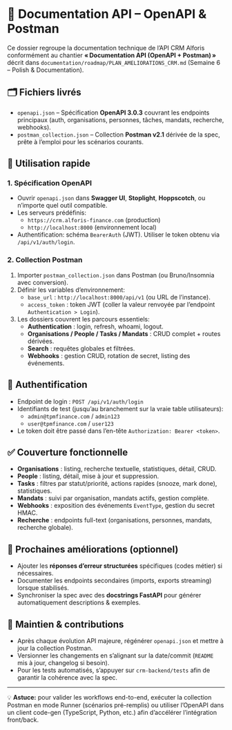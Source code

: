# 📘 Documentation API – OpenAPI & Postman

Ce dossier regroupe la documentation technique de l’API CRM Alforis conformément au chantier **« Documentation API (OpenAPI + Postman) »** décrit dans `documentation/roadmap/PLAN_AMELIORATIONS_CRM.md` (Semaine 6 – Polish & Documentation).

## 🗂️ Fichiers livrés

- `openapi.json` – Spécification **OpenAPI 3.0.3** couvrant les endpoints principaux (auth, organisations, personnes, tâches, mandats, recherche, webhooks).
- `postman_collection.json` – Collection **Postman v2.1** dérivée de la spec, prête à l’emploi pour les scénarios courants.

## 🚀 Utilisation rapide

### 1. Spécification OpenAPI
- Ouvrir `openapi.json` dans **Swagger UI**, **Stoplight**, **Hoppscotch**, ou n’importe quel outil compatible.
- Les serveurs prédéfinis:
  - `https://crm.alforis-finance.com` (production)
  - `http://localhost:8000` (environnement local)
- Authentification: schéma `BearerAuth` (JWT). Utiliser le token obtenu via `/api/v1/auth/login`.

### 2. Collection Postman
1. Importer `postman_collection.json` dans Postman (ou Bruno/Insomnia avec conversion).
2. Définir les variables d’environnement:
   - `base_url` : `http://localhost:8000/api/v1` (ou URL de l’instance).
   - `access_token` : token JWT (coller la valeur renvoyée par l’endpoint `Authentication > Login`).
3. Les dossiers couvrent les parcours essentiels:
   - **Authentication** : login, refresh, whoami, logout.
   - **Organisations / People / Tasks / Mandats** : CRUD complet + routes dérivées.
   - **Search** : requêtes globales et filtrées.
   - **Webhooks** : gestion CRUD, rotation de secret, listing des événements.

## 🔐 Authentification
- Endpoint de login : `POST /api/v1/auth/login`
- Identifiants de test (jusqu’au branchement sur la vraie table utilisateurs):
  - `admin@tpmfinance.com` / `admin123`
  - `user@tpmfinance.com` / `user123`
- Le token doit être passé dans l’en-tête `Authorization: Bearer <token>`.

## ✅ Couverture fonctionnelle
- **Organisations** : listing, recherche textuelle, statistiques, détail, CRUD.
- **People** : listing, détail, mise à jour et suppression.
- **Tasks** : filtres par statut/priorité, actions rapides (snooze, mark done), statistiques.
- **Mandats** : suivi par organisation, mandats actifs, gestion complète.
- **Webhooks** : exposition des événements `EventType`, gestion du secret HMAC.
- **Recherche** : endpoints full-text (organisations, personnes, mandats, recherche globale).

## 📌 Prochaines améliorations (optionnel)
- Ajouter les **réponses d’erreur structurées** spécifiques (codes métier) si nécessaires.
- Documenter les endpoints secondaires (imports, exports streaming) lorsque stabilisés.
- Synchroniser la spec avec des **docstrings FastAPI** pour générer automatiquement descriptions & exemples.

## 🤝 Maintien & contributions
- Après chaque évolution API majeure, régénérer `openapi.json` et mettre à jour la collection Postman.
- Versionner les changements en s’alignant sur la date/commit (`README` mis à jour, changelog si besoin).
- Pour les tests automatisés, s’appuyer sur `crm-backend/tests` afin de garantir la cohérence avec la spec.

---

💡 **Astuce:** pour valider les workflows end-to-end, exécuter la collection Postman en mode Runner (scénarios pré-remplis) ou utiliser l’OpenAPI dans un client code-gen (TypeScript, Python, etc.) afin d’accélérer l’intégration front/back.
